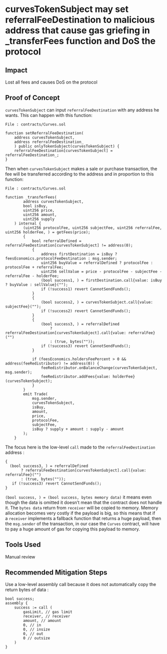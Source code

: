 # curvesTokenSubject may set referralFeeDestination to malicious address that cause gas griefing in _transferFees function and DoS the protocol

## Impact

Lost all fees and causes DoS on the protocol

## Proof of Concept

`curvesTokenSubject` can input `referralFeeDestination` with any address he wants. This can happen with this function:

```solidity
File : contracts/Curves.sol

function setReferralFeeDestination(
    address curvesTokenSubject,
    address referralFeeDestination_
    ) public onlyTokenSubject(curvesTokenSubject) {
    referralFeeDestination[curvesTokenSubject] = referralFeeDestination_;
}
```

Then when `curvesTokenSubject` makes a sale or purchase transaction, the fee will be transferred according to the address and in proportion to this function:

```solidity
File : contracts/Curves.sol

function _transferFees(
        address curvesTokenSubject,
        bool isBuy,
        uint256 price,
        uint256 amount,
        uint256 supply
    ) internal {
        (uint256 protocolFee, uint256 subjectFee, uint256 referralFee, uint256 holderFee, ) = getFees(price);
        {
            bool referralDefined = referralFeeDestination[curvesTokenSubject] != address(0);
            {
                address firstDestination = isBuy ? feesEconomics.protocolFeeDestination : msg.sender;
                uint256 buyValue = referralDefined ? protocolFee : protocolFee + referralFee;
                uint256 sellValue = price - protocolFee - subjectFee - referralFee - holderFee;
                (bool success1, ) = firstDestination.call{value: isBuy ? buyValue : sellValue}("");
                if (!success1) revert CannotSendFunds();
            }
            {
                (bool success2, ) = curvesTokenSubject.call{value: subjectFee}("");
                if (!success2) revert CannotSendFunds();
            }
            {
                (bool success3, ) = referralDefined
                    ? referralFeeDestination[curvesTokenSubject].call{value: referralFee}("")
                    : (true, bytes(""));
                if (!success3) revert CannotSendFunds();
            }

            if (feesEconomics.holdersFeePercent > 0 && address(feeRedistributor) != address(0)) {
                feeRedistributor.onBalanceChange(curvesTokenSubject, msg.sender);
                feeRedistributor.addFees{value: holderFee}(curvesTokenSubject);
            }
        }
        emit Trade(
            msg.sender,
            curvesTokenSubject,
            isBuy,
            amount,
            price,
            protocolFee,
            subjectFee,
            isBuy ? supply + amount : supply - amount
        );
    }
```

The focus here is the low-level `call` made to the `referralFeeDestination` address :

```solidity
{
  (bool success3, ) = referralDefined 
       ? referralFeeDestination[curvesTokenSubject].call{value: referralFee}("")
       : (true, bytes(""));
   if (!success3) revert CannotSendFunds();
}
```

`(bool success, ) = (bool success, bytes memory data)` it means even though the data is omitted it doesn’t mean that the contract does not handle it. The `bytes data` return from `receiver` will be copied to memory. Memory allocation becomes very costly if the payload is big, so this means that if a `receiver` implements a fallback function that returns a huge payload, then the `msg.sender` of the transaction, in our case the `Curves` contract, will have to pay a huge amount of gas for copying this payload to memory.

## Tools Used

Manual review

## Recommended Mitigation Steps

Use a low-level assembly call because it does not automatically copy the return bytes of data :

```solidity
bool success;
assembly {
    success := call (
		gasLimit, // gas limit
		receiver, // receiver
		amount, // amount
		0, // in
		0, // insize
		0, // out
		0 // outsize
    ) 
}
```
